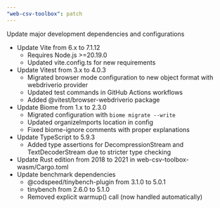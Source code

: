```yaml
---
"web-csv-toolbox": patch
---
```


Update major development dependencies and configurations

- Update Vite from 6.x to 7.1.12
  - Requires Node.js >=20.19.0
  - Updated vite.config.ts for new requirements
- Update Vitest from 3.x to 4.0.3
  - Migrated browser mode configuration to new object format with webdriverio provider
  - Updated test commands in GitHub Actions workflows
  - Added @vitest/browser-webdriverio package
- Update Biome from 1.x to 2.3.0
  - Migrated configuration with `biome migrate --write`
  - Updated organizeImports location in config
  - Fixed biome-ignore comments with proper explanations
- Update TypeScript to 5.9.3
  - Added type assertions for DecompressionStream and TextDecoderStream due to stricter type checking
- Update Rust edition from 2018 to 2021 in web-csv-toolbox-wasm/Cargo.toml
- Update benchmark dependencies
  - @codspeed/tinybench-plugin from 3.1.0 to 5.0.1
  - tinybench from 2.6.0 to 5.1.0
  - Removed explicit warmup() call (now handled automatically)
